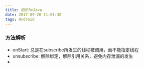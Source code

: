 ```yaml
---
title: 初识RxJava
date: 2017-09-20 11:01:30
tags: Android
---
```


### 方法解析
* onStart: 总是在subscribe所发生的线程被调用，而不能指定线程
* unsubscribe: 解除绑定，解除引用关系，避免内存泄漏的发生
* 